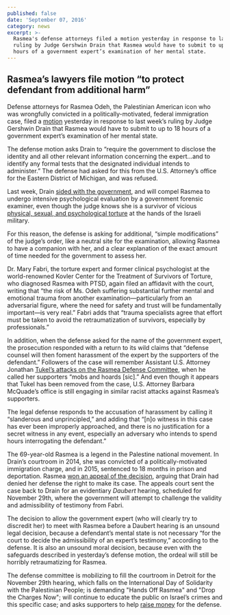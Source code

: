```yaml
---
published: false
date: 'September 07, 2016'
category: news
excerpt: >-
  Rasmea's defense attorneys filed a motion yesterday in response to last week’s
  ruling by Judge Gershwin Drain that Rasmea would have to submit to up to 18
  hours of a government expert’s examination of her mental state.
---
```

## Rasmea’s lawyers file motion “to protect defendant from additional harm”

Defense attorneys for Rasmea Odeh, the Palestinian American icon who was wrongfully convicted in a politically-motivated, federal immigration case, filed a [motion](http://justice4rasmea.org/assets/img/Rasmea-defense-motion-to-protect-defendant.pdf) yesterday in response to last week’s ruling by Judge Gershwin Drain that Rasmea would have to submit to up to 18 hours of a government expert’s examination of her mental state.

The defense motion asks Drain to “require the government to disclose the identity and all other relevant information concerning the expert…and to identify any formal tests that the designated individual intends to administer.”  The defense had asked for this from the U.S. Attorney’s office for the Eastern District of Michigan, and was refused.

Last week, Drain [sided with the government](http://justice4rasmea.org/news/2016/08/30/prosecutors-deny-horror-of-torture/), and will compel Rasmea to undergo intensive psychological evaluation by a government forensic examiner, even though the judge knows she is a survivor of vicious [physical, sexual, and psychological torture](http://www.truth-out.org/news/item/25910-tortured-and-raped-by-israel-persecuted-by-the-united-states) at the hands of the Israeli military.

For this reason, the defense is asking for additional, “simple modifications” of the judge’s order, like a neutral site for the examination, allowing Rasmea to have a companion with her, and a clear explanation of the exact amount of time needed for the government to assess her.

Dr. Mary Fabri, the torture expert and former clinical psychologist at the world-renowned Kovler Center for the Treatment of Survivors of Torture, who diagnosed Rasmea with PTSD, again filed an affidavit with the court, writing that “the risk of Ms. Odeh suffering substantial further mental and emotional trauma from another examination—particularly from an adversarial figure, where the need for safety and trust will be fundamentally important—is very real.” Fabri adds that “trauma specialists agree that effort must be taken to avoid the retraumatization of survivors, especially by professionals.”

In addition, when the defense asked for the name of the government expert, the prosecution responded with a return to its wild claims that “defense counsel will then foment harassment of the expert by the supporters of the defendant.”  Followers of the case will remember Assistant U.S. Attorney Jonathan [Tukel’s attacks on the Rasmea Defense Committee](http://uspcn.org/2014/10/06/detroit-u-s-attorney-threatens-supporters-of-rasmea-odeh/), when he called her supporters “mobs and hoards [sic].”  And even though it appears that Tukel has been removed from the case, U.S. Attorney Barbara McQuade’s office is still engaging in similar racist attacks against Rasmea’s supporters.

The legal defense responds to the accusation of harassment by calling it “slanderous and unprincipled,” and adding that “[n]o witness in this case has ever been improperly approached, and there is no justification for a secret witness in any event, especially an adversary who intends to spend hours interrogating the defendant.”

The 69-year-old Rasmea is a legend in the Palestine national movement. In Drain’s courtroom in 2014, she was convicted of a politically-motivated immigration charge, and in 2015, sentenced to 18 months in prison and deportation. Rasmea [won an appeal of the decision](http://justice4rasmea.org/news/2016/02/26/Rasmea-Defense-Committee-celebrating-today-planning-next-steps/), arguing that Drain had denied her defense the right to make its case.  The appeals court sent the case back to Drain for an evidentiary _Daubert_ hearing, scheduled for November 29th, where the government will attempt to challenge the validity and admissibility of testimony from Fabri.

The decision to allow the government expert (who will clearly try to discredit her) to meet with Rasmea before a Daubert hearing is an unsound legal decision, because a defendant’s mental state is not necessary “for the court to decide the admissibility of an expert’s testimony,” according to the defense. It is also an unsound moral decision, because even with the safeguards described in yesterday’s defense motion, the ordeal will still be horribly retraumatizing for Rasmea.

The defense committee is mobilizing to fill the courtroom in Detroit for the November 29th hearing, which falls on the International Day of Solidarity with the Palestinian People; is demanding "Hands Off Rasmea" and "Drop the Charges Now"; will continue to educate the public on Israel’s crimes and this specific case; and asks supporters to help [raise money](http://justice4rasmea.org/donate/) for the defense.